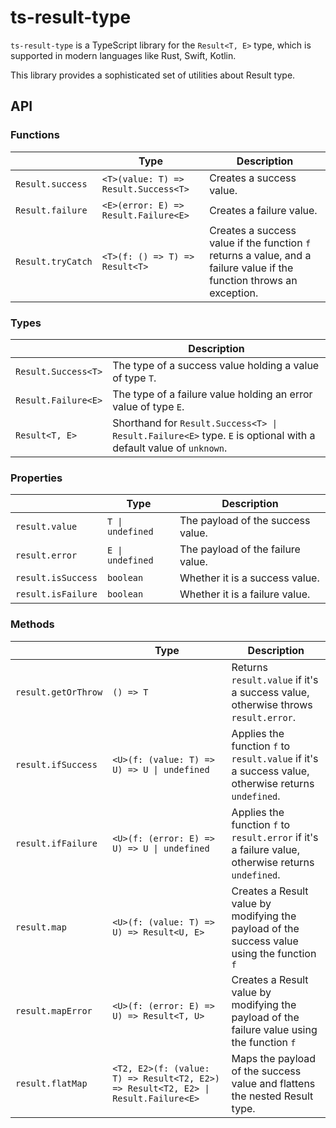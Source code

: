 # ts-result-type
`ts-result-type` is a TypeScript library for the `Result<T, E>` type, which is supported in modern languages like Rust, Swift, Kotlin.  

This library provides a sophisticated set of utilities about Result type.  

## API

### Functions

|                   | Type                                 | Description                                                                                                           |
|-------------------|--------------------------------------|-----------------------------------------------------------------------------------------------------------------------|
| `Result.success`  | `<T>(value: T) => Result.Success<T>` | Creates a success value.                                                                                              |
| `Result.failure`  | `<E>(error: E) => Result.Failure<E>` | Creates a failure value.                                                                                              |
| `Result.tryCatch` | `<T>(f: () => T) => Result<T>`       | Creates a success value if the function `f` returns a value, and a failure value if the function throws an exception. |

### Types

|                     | Description                                                                                                     |
|---------------------|-----------------------------------------------------------------------------------------------------------------|
| `Result.Success<T>` | The type of a success value holding a value of type `T`.                                                        |
| `Result.Failure<E>` | The type of a failure value holding an error value of type `E`.                                                 |
| `Result<T, E>`      | Shorthand for `Result.Success<T> \| Result.Failure<E>` type. `E` is optional with a default value of `unknown`. |

### Properties

|                    | Type             | Description                       |
|--------------------|------------------|-----------------------------------|
| `result.value`     | `T \| undefined` | The payload of the success value. |
| `result.error`     | `E \| undefined` | The payload of the failure value. |
| `result.isSuccess` | `boolean`        | Whether it is a success value.    |
| `result.isFailure` | `boolean`        | Whether it is a failure value.    |

### Methods

|                     | Type                                                                               | Description                                                                                        |
|---------------------|------------------------------------------------------------------------------------|----------------------------------------------------------------------------------------------------|
| `result.getOrThrow` | `() => T`                                                                          | Returns `result.value` if it's a success value, otherwise throws `result.error`.                   |
| `result.ifSuccess`  | `<U>(f: (value: T) => U) => U \| undefined`                                        | Applies the function `f` to `result.value` if it's a success value, otherwise returns `undefined`. |
| `result.ifFailure`  | `<U>(f: (error: E) => U) => U \| undefined`                                        | Applies the function `f` to `result.error` if it's a failure value, otherwise returns `undefined`. |
| `result.map`        | `<U>(f: (value: T) => U) => Result<U, E>`                                          | Creates a Result value by modifying the payload of the success value using the function `f`        |
| `result.mapError`   | `<U>(f: (error: E) => U) => Result<T, U>`                                          | Creates a Result value by modifying the payload of the failure value using the function `f`        |
| `result.flatMap`    | `<T2, E2>(f: (value: T) => Result<T2, E2>) => Result<T2, E2> \| Result.Failure<E>` | Maps the payload of the success value and flattens the nested Result type.                         |

